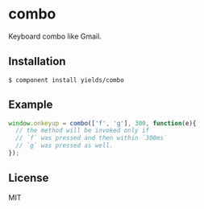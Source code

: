 
# combo

  Keyboard combo like Gmail.

## Installation

    $ component install yields/combo

## Example

```js
window.onkeyup = combo(['f', 'g'], 300, function(e){
  // the method will be invoked only if
  // `f` was pressed and then within `300ms`
  // `g` was pressed as well.
});
```

## License

  MIT
